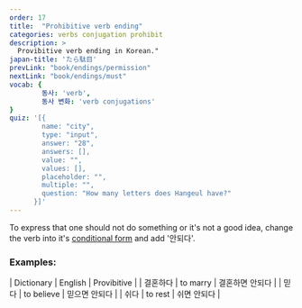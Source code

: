 ```yaml
---
order: 17
title:  "Prohibitive verb ending"
categories: verbs conjugation prohibit
description: >
  Provibitive verb ending in Korean."
japan-title: 'たら駄目'
prevLink: "book/endings/permission"
nextLink: "book/endings/must"
vocab: {
		동사: 'verb',
		동사 변화: 'verb conjugations'
}
quiz: '[{
        name: "city",
        type: "input",
        answer: "28",
        answers: [],
        value: "",
        values: [],
        placeholder: "",
        multiple: "",
        question: "How many letters does Hangeul have?"
      }]'
---
```


To express that one should not do something or it's not a good idea, change the
verb into it's [conditional form]({{site.baseurl}}/book/verbs/conditional/) and
add '안되다'.

### Examples:

| Dictionary | English | Provibitive |
| 결혼하다 | to marry  | 결혼하면 안되다 |
| 믿다 | to believe | 믿으면 안되다 |
| 쉬다 | to rest | 쉬면 안되다 |
